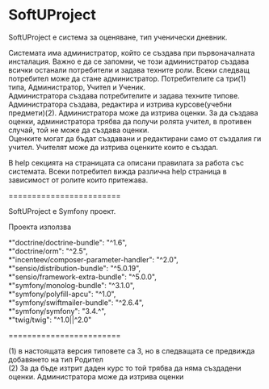 SoftUProject
========================
SoftUProject е система за оценяване, тип ученически дневник.

Системата има администратор, който се създава при първоначалната инсталация.
Важно е да се запомни, че този администратор създава всички останали потребители и задава техните роли.
Всеки следващ потребител може да стане администратор.
Потребителите са три(1) типа, Администратор, Учител и Ученик. <br>
Администратора създава потребителите и задава техните типове. Администратора създава, редактира и изтрива курсове(учебни предмети)(2). Администратора може да изтрива оценки.
За да създава оценки, администратора трябва да получи ролята учител, в противен случай, той не може да създава оценки.<br>
Оценките могат да бъдат създавани и редактирани само от създалия ги учител. Учителят може да изтрива оценките които е създал.

В help секцията на страницата са описани правилата за работа със системата. Всеки потребител вижда различна help страница в зависимост от ролите които притежава.

========================

SoftUProject е Symfony проект.

Проекта използва 

*"doctrine/doctrine-bundle": "^1.6",<br>
*"doctrine/orm": "^2.5",<br>
*"incenteev/composer-parameter-handler": "^2.0",<br>
*"sensio/distribution-bundle": "^5.0.19",<br>
*"sensio/framework-extra-bundle": "^5.0.0",<br>
*"symfony/monolog-bundle": "^3.1.0",<br>
*"symfony/polyfill-apcu": "^1.0",<br>
*"symfony/swiftmailer-bundle": "^2.6.4",<br>
*"symfony/symfony": "3.4.^",<br>
*"twig/twig": "^1.0||^2.0"<br>


========================

(1) в настоящата версия типовете са 3, но в следващата се предвижда добавянето на тип Родител<br>
(2) За да бъде изтрит даден курс то той трябва да няма създадени оценки. Администратора може да изтрива оценки<br>
